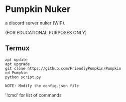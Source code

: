 # Pumpkin Nuker
a discord server nuker (WIP).

(FOR EDUCATIONAL PURPOSES ONLY)




<h2>Termux</h2>

```
apt update
apt upgrade
git clone https://github.com/FriendlyPumpkin/Pumpkin
cd Pumpkin
python script.py

NOTE: Modify the config.json file
```

'!cmd' for list of commands